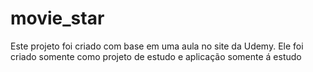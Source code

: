 # movie_star
Este projeto foi criado com base em uma aula no site da Udemy. Ele foi criado somente como projeto de estudo e aplicação somente á estudo
